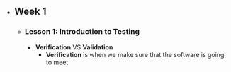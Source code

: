 - ## Week 1
	- ### Lesson 1: Introduction to Testing
		- **Verification** VS **Validation**
			- **Verification** is when we make sure that the software is going to meet